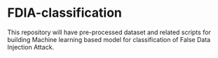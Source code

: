 # FDIA-classification
This repository will have pre-processed dataset and related scripts for building Machine learning based model for classification of False Data Injection Attack. 
